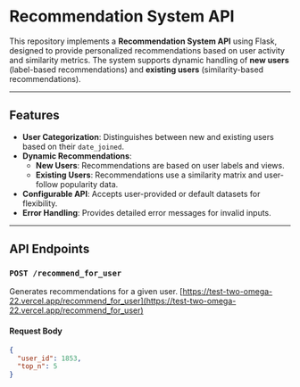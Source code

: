 # Recommendation System API

This repository implements a **Recommendation System API** using Flask, designed to provide personalized recommendations based on user activity and similarity metrics. The system supports dynamic handling of **new users** (label-based recommendations) and **existing users** (similarity-based recommendations).

---

## Features

- **User Categorization**: Distinguishes between new and existing users based on their `date_joined`.
- **Dynamic Recommendations**:
  - **New Users**: Recommendations are based on user labels and views.
  - **Existing Users**: Recommendations use a similarity matrix and user-follow popularity data.
- **Configurable API**: Accepts user-provided or default datasets for flexibility.
- **Error Handling**: Provides detailed error messages for invalid inputs.

---

## API Endpoints

### `POST /recommend_for_user`
Generates recommendations for a given user.
[https://test-two-omega-22.vercel.app/recommend_for_user](https://test-two-omega-22.vercel.app/recommend_for_user)

#### Request Body
```json
{
  "user_id": 1853, 
  "top_n": 5
}
